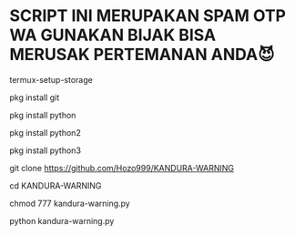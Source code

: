 # SCRIPT INI MERUPAKAN SPAM OTP WA GUNAKAN BIJAK BISA MERUSAK PERTEMANAN ANDA😈

termux-setup-storage 

pkg install git 

pkg install python 

pkg install python2

pkg install python3

git clone https://github.com/Hozo999/KANDURA-WARNING

cd KANDURA-WARNING 

chmod 777 kandura-warning.py

python kandura-warning.py
